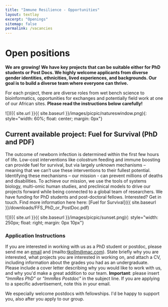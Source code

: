 ```yaml
---
title: "Immune Resilience - Opportunities"
layout: textlay
excerpt: "Openings"
sitemap: false
permalink: /vacancies
---
```


# Open positions

**We are growing! We have key projects that can be suitable either for PhD students or Post Docs. We highly welcome applicants from diverse gender identities, ethnicities, lived experiences, and backgrounds. Our goal is to build a diverse team where everyone can thrive.**

For each project, there are diverse roles from wet bench science to bioinformatics, opportunities for exchanges and potentially field work at one of our African sites. **Please read the instructions below carefully!**

![]({{ site.url }}{{ site.baseurl }}/images/picpic/natureswindow.png){: style="width: 60%; float: center; margin: 0px"}


## Current available project: Fuel for Survival (PhD and PDF)

The outcome of newborn infection is determined within the first few hours of life. Low-cost interventions like colostrum feeding and immune boosting can provide fuel for survival, but via largely unknown mechanisms – meaning that we can’t use these interventions to their fullest potential. Identifying these mechanisms – our mission - can prevent millions of deaths and disabilities. To achieve our mission, we use the tools of systems biology, multi-omic human studies, and preclinical models to drive our projects forward while being connected to a global team of researchers. We have funding for PhD students and post-doctoral fellows. Interested? Get in touch.
Find more information here here:
[Fuel for Survival]({{ site.baseurl }}/downloads/FFS_PhD_or_PostDoc.pdf)

![]({{ site.url }}{{ site.baseurl }}/images/picpic/sunset.png){: style="width: 250px; float: right; margin: 0px  10px"}

### Application Instructions
If you are interested in working with us as a PhD student or postdoc, please send me an [email](mailto:nelly.ameyogbe@dal.ca) and (mailto:tkollm@mac.com). State briefly why you are interested, what projects you are interested in working on, and attach a CV, including information about the grades you had as an undergraduate. Please include a cover letter describing why you would like to work with us, and why you'd make a great addition to our team. **Important**: please insert _"ImmRes PhD"_ or _"ImmRes Postdoc"_ in the subject line. If you are applying to a specific advertisement, note this in your email.

We especially welcome postdocs with fellowships. I'd be happy to support you, also after you apply to our group. 
